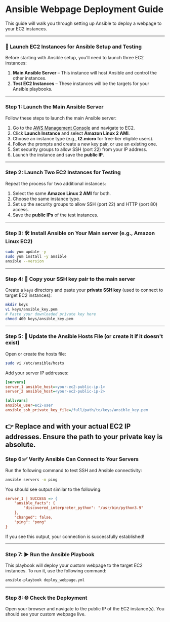 # Ansible Webpage Deployment Guide

This guide will walk you through setting up Ansible to deploy a webpage to your EC2 instances.

---

### 🚀 Launch EC2 Instances for Ansible Setup and Testing

Before starting with Ansible setup, you'll need to launch three EC2 instances:

1. **Main Ansible Server** – This instance will host Ansible and control the other instances.
2. **Test EC2 Instances** – These instances will be the targets for your Ansible playbooks.

---

### Step 1: Launch the Main Ansible Server

Follow these steps to launch the main Ansible server:

1. Go to the [AWS Management Console](https://aws.amazon.com/console/) and navigate to EC2.
2. Click **Launch Instance** and select **Amazon Linux 2 AMI**.
3. Choose an instance type (e.g., **t2.micro** for free-tier eligible users).
4. Follow the prompts and create a new key pair, or use an existing one.
5. Set security groups to allow SSH (port 22) from your IP address.
6. Launch the instance and save the **public IP**.

---

### Step 2: Launch Two EC2 Instances for Testing

Repeat the process for two additional instances:

1. Select the same **Amazon Linux 2 AMI** for both.
2. Choose the same instance type.
3. Set up the security groups to allow SSH (port 22) and HTTP (port 80) access.
4. Save the **public IPs** of the test instances.

---
### Step 3: 🛠️ Install Ansible on Your Main server (e.g., Amazon Linux EC2)

```bash
sudo yum update -y
sudo yum install -y ansible
ansible --version
```

---

### Step 4: 🔑 Copy your SSH key pair to the main server
Create a `keys` directory and paste your **private SSH key** (used to connect to target EC2 instances):
```bash
mkdir keys
vi keys/ansible_key.pem
# Paste your downloaded private key here
chmod 400 keys/ansible_key.pem
```

---

### Step 5: 🧾 Update the Ansible Hosts File (or create it if it doesn't exist)
Open or create the hosts file:
```bash
sudo vi /etc/ansible/hosts
```

Add your server IP addresses:

```ini
[servers]
server_1 ansible_host=<your-ec2-public-ip-1>
server_2 ansible_host=<your-ec2-public-ip-2>

[all:vars]
ansible_user=ec2-user
ansible_ssh_private_key_file=/full/path/to/keys/ansible_key.pem
```
👉 Replace <your-ec2-public-ip-1> and <your-ec2-public-ip-2> with your actual EC2 IP addresses. Ensure the path to your private key is absolute.
---

### Step 6:✅ Verify Ansible Can Connect to Your Servers


Run the following command to test SSH and Ansible connectivity:

```bash
ansible servers -m ping
```
You should see output similar to the following:
```ini
server_1 | SUCCESS => {
    "ansible_facts": {
        "discovered_interpreter_python": "/usr/bin/python3.9"
    },
    "changed": false,
    "ping": "pong"
}
```
If you see this output, your connection is successfully established!

---


### Step 7: ▶️ Run the Ansible Playbook
This playbook will deploy your custom webpage to the target EC2 instances. To run it, use the following command:

```bash
ansible-playbook deploy_webpage.yml
```

---

### Step 8: 🌐 Check the Deployment

Open your browser and navigate to the public IP of the EC2 instance(s).
You should see your custom webpage live.


